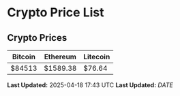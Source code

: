 # Crypto Price List

## Crypto Prices
| Bitcoin | Ethereum | Litecoin |
| ------- | -------- | -------- |
| $84513 | $1589.38 | $76.64 |
**Last Updated:** 2025-04-18 17:43 UTC
**Last Updated:** $DATE$
